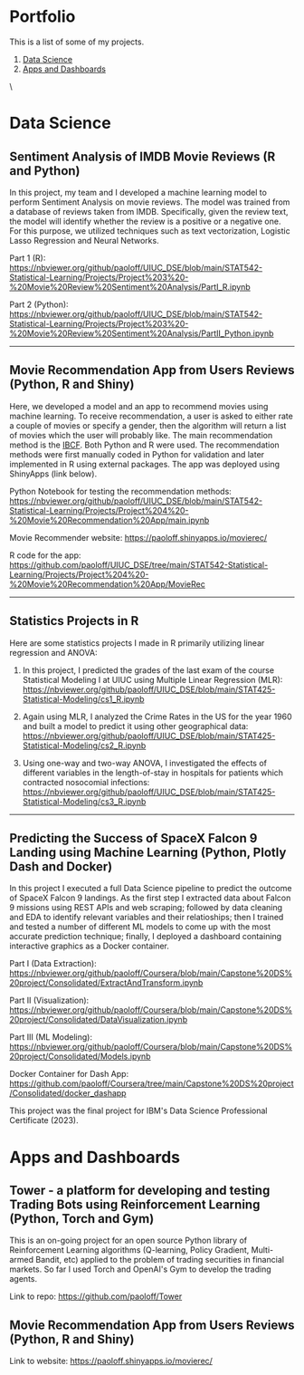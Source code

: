 # Portfolio
This is a list of some of my projects.
1. [Data Science](#data-science)
2. [Apps and Dashboards](#apps)

\


# Data Science <a name="data-science"></a>
## Sentiment Analysis of IMDB Movie Reviews (R and Python)

In this project, my team and I developed a machine learning model to perform Sentiment Analysis on movie reviews. The model was trained from a database of reviews taken from IMDB. Specifically, given the review text, the model will identify whether the review is a positive or a negative one. For this purpose, we utilized techniques such as text vectorization, Logistic Lasso Regression and Neural Networks. 

Part 1 (R): https://nbviewer.org/github/paoloff/UIUC_DSE/blob/main/STAT542-Statistical-Learning/Projects/Project%203%20-%20Movie%20Review%20Sentiment%20Analysis/PartI_R.ipynb

Part 2 (Python): https://nbviewer.org/github/paoloff/UIUC_DSE/blob/main/STAT542-Statistical-Learning/Projects/Project%203%20-%20Movie%20Review%20Sentiment%20Analysis/PartII_Python.ipynb

---

## Movie Recommendation App from Users Reviews (Python, R and Shiny)

Here, we developed a model and an app to recommend movies using machine learning. To receive recommendation, a user is asked to either rate a couple of movies or specify a gender, then the algorithm will return a list of movies which the user will probably like. The main recommendation method is the [IBCF](https://en.wikipedia.org/wiki/Item-item_collaborative_filtering). Both Python and R were used. The recommendation methods were first manually coded in Python for validation and later implemented in R using external packages. The app was deployed using ShinyApps (link below).

Python Notebook for testing the recommendation methods: https://nbviewer.org/github/paoloff/UIUC_DSE/blob/main/STAT542-Statistical-Learning/Projects/Project%204%20-%20Movie%20Recommendation%20App/main.ipynb

Movie Recommender website: https://paoloff.shinyapps.io/movierec/

R code for the app: https://github.com/paoloff/UIUC_DSE/tree/main/STAT542-Statistical-Learning/Projects/Project%204%20-%20Movie%20Recommendation%20App/MovieRec

---

## Statistics Projects in R

Here are some statistics projects I made in R primarily utilizing linear regression and ANOVA:

1. In this project, I predicted the grades of the last exam of the course Statistical Modeling I at UIUC using Multiple Linear Regression (MLR):
https://nbviewer.org/github/paoloff/UIUC_DSE/blob/main/STAT425-Statistical-Modeling/cs1_R.ipynb

2. Again using MLR, I analyzed the Crime Rates in the US for the year 1960 and built a model to predict it using other geographical data:
https://nbviewer.org/github/paoloff/UIUC_DSE/blob/main/STAT425-Statistical-Modeling/cs2_R.ipynb

3. Using one-way and two-way ANOVA, I investigated the effects of different variables in the length-of-stay in hospitals for patients which contracted nosocomial infections:
https://nbviewer.org/github/paoloff/UIUC_DSE/blob/main/STAT425-Statistical-Modeling/cs3_R.ipynb

---
## Predicting the Success of SpaceX Falcon 9 Landing using Machine Learning (Python, Plotly Dash and Docker)

In this project I executed a full Data Science pipeline to predict the outcome of SpaceX Falcon 9 landings. As the first step I extracted data about Falcon 9 missions using REST APIs and web scraping; followed by data cleaning and EDA to identify relevant variables and their relatioships; then I trained and tested a number of different ML models to come up with the most accurate prediction technique; finally, I deployed a dashboard containing interactive graphics as a Docker container.

Part I (Data Extraction): https://nbviewer.org/github/paoloff/Coursera/blob/main/Capstone%20DS%20project/Consolidated/ExtractAndTransform.ipynb

Part II (Visualization): https://nbviewer.org/github/paoloff/Coursera/blob/main/Capstone%20DS%20project/Consolidated/DataVisualization.ipynb

Part III (ML Modeling): https://nbviewer.org/github/paoloff/Coursera/blob/main/Capstone%20DS%20project/Consolidated/Models.ipynb

Docker Container for Dash App: https://github.com/paoloff/Coursera/tree/main/Capstone%20DS%20project/Consolidated/docker_dashapp

This project was the final project for IBM's Data Science Professional Certificate (2023).

# Apps and Dashboards <a name="apps"></a>

## Tower - a platform for developing and testing Trading Bots using Reinforcement Learning (Python, Torch and Gym)

This is an on-going project for an open source Python library of Reinforcement Learning algorithms (Q-learning, Policy Gradient, Multi-armed Bandit, etc) applied to the problem of trading securities in financial markets. So far I used Torch and OpenAI's Gym to develop the trading agents.

Link to repo: https://github.com/paoloff/Tower

## Movie Recommendation App from Users Reviews (Python, R and Shiny)

Link to website: https://paoloff.shinyapps.io/movierec/



